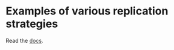 # Examples of various replication strategies

Read the [docs](https://docs.feathersjs.com/guides/offline-first/readme.html).
